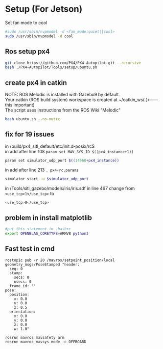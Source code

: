 # Setup (For Jetson)
Set fan mode to cool
```bash
#sudo /usr/sbin/nvpmodel -d <fan_mode:quiet||cool>
sudo /usr/sbin/nvpmodel -d cool
```

## Ros setup px4 
``` bash
git clone https://github.com/PX4/PX4-Autopilot.git --recursive
bash ./PX4-Autopilot/Tools/setup/ubuntu.sh
```
## create px4 in catkin 
NOTE: ROS Melodic is installed with Gazebo9 by default.   
Your catkin (ROS build system) workspace is created at ~/catkin_ws/.(<---this important)    
The script uses instructions from the ROS Wiki "Melodic"    
```bash
bash ubuntu.sh --no-nuttx
```

## fix for 19 issues
in /build/px4_sitl_default/etc/init.d-posix/rcS   
in add after line 108 `param set MAV_SYS_ID $((px4_instance+1))`   
```bash 
param set simulator_udp_port $((14560+px4_instance))
```
in add after line 213 `. px4-rc.params`   
```bash
simulator start -u $simulator_udp_port
```
in /Tools/sitl_gazebo/models/iris/iris.sdf in line 467 change from `<use_tcp>1</use_tcp>` to    
```bash
<use_tcp>0</use_tcp>
```

## problem in install matplotlib
```bash
#put this statement in .bashrc
export OPENBLAS_CORETYPE=ARMV8 python3


```

## Fast test in cmd
```
rostopic pub -r 20 /mavros/setpoint_position/local geometry_msgs/PoseStamped "header:
  seq: 0
  stamp:
    secs: 0
    nsecs: 0
  frame_id: ''
pose:
  position:
    x: 0.0
    y: 0.0
    z: 0.5
  orientation:
    x: 0.0
    y: 0.0
    z: 0.0
    w: 1.0" 

rosrun mavros mavsafety arm
rosrun mavros mavsys mode -c OFFBOARD

```
